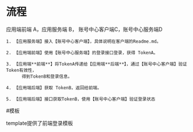 # 流程

应用端前端 A，应用服务端 B，
账号中心客户端C，账号中心服务端D

```
1. 【应用服务端】接入【账号中心客户端】，具体说明在客户端的Readme.md。

2. 【应用端前端】使用【账号中心服务端】的登录接口登录，获得 TokenA。

3. 【应用端**前端**】将TokenA传递给【应用端**后端**】，通过【账号中心客户端】验证Token有效性，
	  得到TokenB和登录信息。

4. 【应用端后端】获取 TokenB，返回给前端。

5. 【应用端后端】接口获取TokenB，使用【账号中心客户端】验证登录状态

```

#模板

template提供了前端登录模板